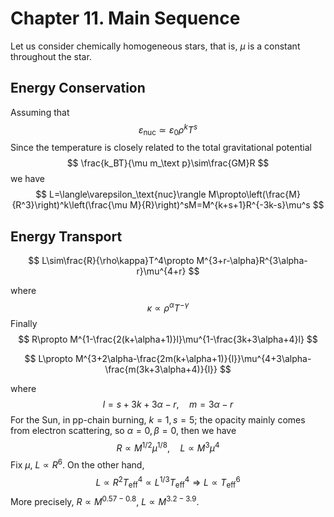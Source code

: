 # Chapter 11. Main Sequence

Let us consider chemically homogeneous stars, that is, $\mu$ is a constant throughout the star.



## Energy Conservation

Assuming that
$$
\varepsilon_\text{nuc}\simeq\varepsilon_0\rho^kT^s
$$
Since the temperature is closely related to the total gravitational potential
$$
\frac{k_BT}{\mu m_\text p}\sim\frac{GM}R
$$
we have
$$
L=\langle\varepsilon_\text{nuc}\rangle M\propto\left(\frac{M}{R^3}\right)^k\left(\frac{\mu M}{R}\right)^sM=M^{k+s+1}R^{-3k-s}\mu^s
$$


## Energy Transport

$$
L\sim\frac{R}{\rho\kappa}T^4\propto M^{3+r-\alpha}R^{3\alpha-r}\mu^{4+r}
$$

where
$$
\kappa\propto \rho^\alpha T^{-\gamma}
$$
Finally
$$
R\propto M^{1-\frac{2(k+\alpha+1)}l}\mu^{1-\frac{3k+3\alpha+4}l}
$$

$$
L\propto M^{3+2\alpha-\frac{2m(k+\alpha+1)}{l}}\mu^{4+3\alpha-\frac{m(3k+3\alpha+4)}{l}}
$$

where
$$
l=s+3k+3\alpha-r,\quad m=3\alpha-r
$$
For the Sun, in pp-chain burning, $k=1,s=5$; the opacity mainly comes from electron scattering, so $\alpha=0,\beta=0$, then we have
$$
R\propto M^{1/2}\mu^{1/8},\quad L\propto M^3\mu^4
$$
Fix $\mu$, $L\propto R^6$. On the other hand, 
$$
L\propto R^2T_\text{eff}^4\propto L^{1/3}T_\text{eff}^4\Rightarrow L\propto T_\text{eff}^6
$$
More precisely, $R\propto M^{0.57-0.8}$, $L\propto M^{3.2-3.9}$.